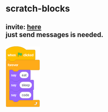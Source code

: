 # scratch-blocks

## invite: [here](https://discord.com/oauth2/authorize?client_id=894746193157062666&scope=bot&permissions=2048)<br>just send messages is needed.<br><br>![alt text](https://github.com/unknown81311/scratch-blocks/blob/main/image.png?raw=true)

